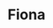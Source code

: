 ---
home: true
title: Fiona
icon: home
heroImage: /logo.png
bgImage: /seacover.JPG
bgImageDark: /seacover.JPG
heroFullScreen: true
bgImageStyle:
    background-attachment: fixed
heroText: Fiona的生活
tagline: 英语｜编程｜旅行｜摄影
actions:
    - text: 过去
      link: /zh/memoirs.html
      type: primary

    - text: 未来
      link: /
  
highlights:
    - header: 每一天都在旅行
      image: #
      bgImage: /seacover.JPG
      bgImageDark: /seacover.JPG
      heroFullScreen: true
      highlights: 
          - title: 遇见
          - title: 未来如期进行

    - header: 享受生活 从不错过
      description: 喜欢的事物一次一点点
      image: #
      bgImage: /seacover.JPG
      bgImageDark: /seacover.JPG
      bgImageStyle:
          background-repeat: repeat
          background-size: initial
      features:
          - title: 西安
            icon: 
            details: 古迹｜美食｜潮流
            link: #

          - title: 厦门
            icon: hai
            details: 植物｜建筑｜海鲜
            link: #
          
          - title: 三亚
            icon:
            details: 冲浪｜桨板｜甜食杂粮
            link: #

    - header: 记录美好瞬间
      description: 留下永恒的美
      image: #
      bgImage: /seacover.JPG
      bgImageDark: /seacover.JPG
      highlights:
          - title: 风景
            icon:
            details: 绿意｜绚烂的颜色｜黑白
            link: #

          - title: 街拍
            icon:
            details: 车来车往｜街边小店｜熙熙攘攘
            link: #
          
          - title: 静态建筑
            icon:
            details: 生活化场景｜另类建筑
            link: #
          
          - title: 人们
            icon:
            details: 抓拍｜匆忙过客｜美丽的人
            link: #
---